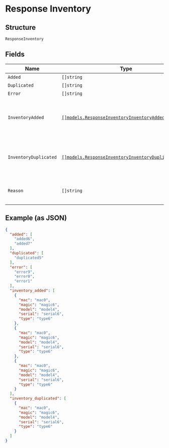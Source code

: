 
# Response Inventory

## Structure

`ResponseInventory`

## Fields

| Name | Type | Tags | Description |
|  --- | --- | --- | --- |
| `Added` | `[]string` | Optional | - |
| `Duplicated` | `[]string` | Optional | - |
| `Error` | `[]string` | Optional | - |
| `InventoryAdded` | [`[]models.ResponseInventoryInventoryAddedItems`](../../doc/models/response-inventory-inventory-added-items.md) | Optional | **Constraints**: *Minimum Items*: `1`, *Unique Items Required* |
| `InventoryDuplicated` | [`[]models.ResponseInventoryInventoryDuplicatedItems`](../../doc/models/response-inventory-inventory-duplicated-items.md) | Optional | **Constraints**: *Minimum Items*: `1`, *Unique Items Required* |
| `Reason` | `[]string` | Optional | **Constraints**: *Unique Items Required* |

## Example (as JSON)

```json
{
  "added": [
    "added6",
    "added7"
  ],
  "duplicated": [
    "duplicated5"
  ],
  "error": [
    "error9",
    "error0",
    "error1"
  ],
  "inventory_added": [
    {
      "mac": "mac0",
      "magic": "magic6",
      "model": "model4",
      "serial": "serial6",
      "type": "type6"
    },
    {
      "mac": "mac0",
      "magic": "magic6",
      "model": "model4",
      "serial": "serial6",
      "type": "type6"
    },
    {
      "mac": "mac0",
      "magic": "magic6",
      "model": "model4",
      "serial": "serial6",
      "type": "type6"
    }
  ],
  "inventory_duplicated": [
    {
      "mac": "mac0",
      "magic": "magic6",
      "model": "model4",
      "serial": "serial6",
      "type": "type6"
    }
  ]
}
```

